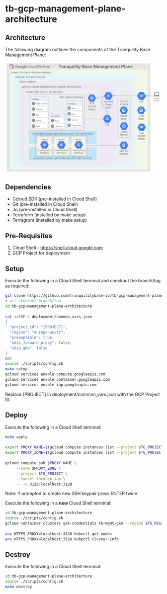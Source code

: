 # tb-gcp-management-plane-architecture

## Architecture

The following diagram outlines the components of the Tranquility Base Management Plane:

![architecture](docs/architecture.png)

## Dependencies
* Gcloud SDK (pre-installed in Cloud Shell)
* Git (pre-installed in Cloud Shell)
* Jq (pre-installed in Cloud Shell)
* Terraform (installed by make setup)
* Terragrunt (installed by make setup)

## Pre-Requisites
1. Cloud Shell - https://shell.cloud.google.com
1. GCP Project for deployment

## Setup
Execute the following in a Cloud Shell terminal and checkout the branch/tag as required:

```bash
git clone https://github.com/tranquilitybase-io/tb-gcp-management-plane-architecture.git
# git checkout branch/tag
cd tb-gcp-management-plane-architecture

cat <<EOF > deployment/common_vars.json
{
  "project_id": "[PROJECT]",
  "region": "europe-west2",
  "preemptible": true,
  "skip_forward_proxy": false,
  "skip_gke": false
}
EOF
source ./scripts/config.sh
make setup
gcloud services enable compute.googleapis.com
gcloud services enable container.googleapis.com
gcloud services enable iap.googleapis.com
```
Replace [PROJECT] in deployment/common_vars.json with the GCP Project ID.

## Deploy
Execute the following in a Cloud Shell terminal:
```bash
make apply

export PROXY_NAME=$(gcloud compute instances list --project $TG_PROJECT --format="value(name)" --filter=forward)
export PROXY_ZONE=$(gcloud compute instances list --project $TG_PROJECT --format="value(zone)" --filter=forward)

gcloud compute ssh $PROXY_NAME \
     --zone $PROXY_ZONE \
     --project $TG_PROJECT \
     --tunnel-through-iap \
     -- -L 3128:localhost:3128
```

Note: If prompted to create new SSH keypair press ENTER twice.

Execute the following in a **new** Cloud Shell terminal:
```bash
cd tb-gcp-management-plane-architecture
source ./scripts/config.sh
gcloud container clusters get-credentials tb-mgmt-gke --region $TG_REGION
 
env HTTPS_PROXY=localhost:3128 kubectl get nodes
env HTTPS_PROXY=localhost:3128 kubectl cluster-info
```

## Destroy
Execute the following in a Cloud Shell terminal:
```bash
cd tb-gcp-management-plane-architecture
source ./scripts/config.sh
make destroy
```
